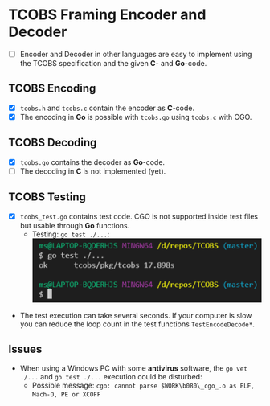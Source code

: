 # TCOBS Framing Encoder and Decoder

- [ ] Encoder and Decoder in other languages are easy to implement using the TCOBS specification and the given **C**- and **Go**-code.

## TCOBS Encoding

- [x] `tcobs.h` and `tcobs.c` contain the encoder as **C**-code.
- [x] The encoding in **Go** is possible with `tcobs.go` using `tcobs.c` with CGO.

## TCOBS Decoding

- [x] `tcobs.go` contains the decoder as **Go**-code.
- [ ] The decoding in **C** is not implemented (yet).

## TCOBS Testing

- [x] `tcobs_test.go` contains test code. CGO is not supported inside test files but usable through **Go** functions. 
  - Testing: `go test ./...`: ![../../docs/ref/Test.PNG](../../docs/ref/Test.PNG)
- The test execution can take several seconds. If your computer is slow you can reduce the loop count in the test functions `TestEncodeDecode*`.

## Issues

- When using a Windows PC with some **antivirus** software, the `go vet ./...` and `go test ./...` execution could be disturbed:
  - Possible message: `cgo: cannot parse $WORK\b080\_cgo_.o as ELF, Mach-O, PE or XCOFF`
